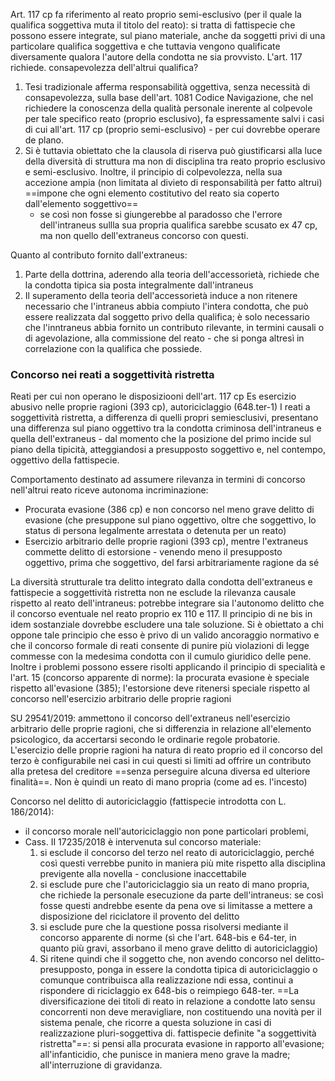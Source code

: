 Art. 117 cp fa riferimento al reato proprio semi-esclusivo (per il quale la qualifica soggettiva muta il titolo del reato): si tratta di fattispecie che possono essere integrate, sul piano materiale, anche da soggetti privi di una particolare qualifica soggettiva e che tuttavia vengono qualificate diversamente qualora l'autore della condotta ne sia provvisto.
L'art. 117 richiede. consapevolezza dell'altrui qualifica? 
1. Tesi tradizionale afferma responsabilità oggettiva, senza necessità di consapevolezza, sulla base dell'art. 1081 Codice Navigazione, che nel richiedere la conoscenza della qualità personale inerente al colpevole per tale specifico reato (proprio esclusivo), fa espressamente salvi i casi di cui all'art. 117 cp (proprio semi-esclusivo) - per cui dovrebbe operare de plano.
2. Si è tuttavia obiettato che la clausola di riserva può giustificarsi alla luce della diversità di struttura ma non di disciplina tra reato proprio esclusivo e semi-esclusivo. Inoltre, il principio di colpevolezza, nella sua accezione ampia (non limitata al divieto di responsabilità per fatto altrui) ==impone che ogni elemento costitutivo del reato sia coperto dall'elemento soggettivo==
	- se così non fosse si giungerebbe al paradosso che l'errore dell'intraneus sullla sua propria qualifica sarebbe scusato ex 47 cp, ma non quello dell'extraneus concorso con questi.

Quanto al contributo fornito dall'extraneus:
1. Parte della dottrina, aderendo alla teoria dell'accessorietà, richiede che la condotta tipica sia posta integralmente dall'intraneus
2. Il superamento della teoria dell'accessorietà induce a non ritenere necessario che l'intraneus abbia compiuto l'intera condotta, che può essere realizzata dal soggetto privo della qualifica; è solo necessario che l'inntraneus abbia fornito un contributo rilevante, in termini causali o di agevolazione, alla commissione del reato - che si ponga altresì in correlazione con la qualifica che possiede.

### Concorso nei reati a soggettività ristretta
Reati per cui non operano le disposiziooni dell'art. 117 cp
Es esercizio abusivo nelle proprie ragioni (393 cp), autoriciclaggio (648.ter-1)
I reati a soggettività ristretta, a differenza di quelli propri semiesclusivi, presentano una differenza sul piano oggettivo tra la condotta criminosa dell'intraneus e quella dell'extraneus - dal momento che la posizione del primo incide sul piano della tipicità, atteggiandosi a presupposto soggettivo e, nel contempo, oggettivo della fattispecie.

Comportamento destinato ad assumere rilevanza in termini di concorso nell'altrui reato riceve autonoma incriminazione:
- Procurata evasione (386 cp) e non concorso nel meno grave delitto di evasione (che presuppone sul piano oggettivo, oltre che soggettivo, lo status di persona legalmente arrestata o detenuta per un reato)
- Esercizio arbitrario delle proprie ragioni (393 cp), mentre l'extraneus commette delitto di estorsione - venendo meno il presupposto oggettivo, prima che soggettivo, del farsi arbitrariamente ragione da sé

La diversità strutturale tra delitto integrato dalla condotta dell'extraneus e fattispecie a soggettività ristretta non ne esclude la rilevanza causale rispetto al reato dell'intraneus: potrebbe integrare sia l'autonomo delitto che il concorso eventuale nel reato proprio ex 110 e 117.
Il principio di ne bis in idem sostanziale dovrebbe escludere una tale soluzione. Si è obiettato a chi oppone tale principio che esso è privo di un valido ancoraggio normativo e che il concorso formale di reati consente di punire più violazioni di legge commesse con la medesima condotta con il cumulo giuridico delle pene.
Inoltre i problemi possono essere risolti applicando il principio di specialità e l'art. 15 (concorso apparente di norme): la procurata evasione è speciale rispetto all'evasione (385); l'estorsione deve ritenersi speciale rispetto al concorso nell'esercizio arbitrario delle proprie ragioni

SU 29541/2019: ammettono il concorso dell'extraneus nell'esercizio arbitrario delle proprie ragioni, che si differenzia in relazione all'elemento psicologico, da accertarsi secondo le ordinarie regole probatorie. L'esercizio delle proprie ragioni ha natura di reato proprio ed il concorso del terzo è configurabile nei casi in cui questi si limiti ad offrire un contributo alla pretesa del creditore ==senza perseguire alcuna diversa ed ulteriore finalità==. Non è quindi un reato di mano propria (come ad es. l'incesto)

Concorso nel delitto di autoriciclaggio (fattispecie introdotta con L. 186/2014):
- il concorso morale nell'autoriciclaggio non pone particolari problemi, 
- Cass. II 17235/2018 è intervenuta sul concorso materiale:
	1. si esclude il concorso del terzo nel reato di autoriciclaggio, perché così questi verrebbe punito in maniera più mite rispetto alla disciplina previgente alla novella - conclusione inaccettabile
	2. si esclude pure che l'autoriciclaggio sia un reato di mano propria, che richiede la personale esecuzione da parte dell'intraneus: se così fosse questi andrebbe esente da pena ove si limitasse a mettere a disposizione del riciclatore il provento del delitto
	3. si esclude pure che la questione possa risolversi mediante il concorso apparente di norme (sì che l'art. 648-bis e 64-ter, in quanto più gravi, assorbano il meno grave delitto di autoriciclaggio)
	4. Si ritene quindi che il soggetto che, non avendo concorso nel delitto-presupposto, ponga in essere la condotta tipica di autoriciclaggio o comunque contribuisca alla realizzazione ndi essa, continui a rispondere di riciclaggio ex 648-bis o reimpiego 648-ter. ==La diversificazione dei titoli di reato in relazione a condotte lato sensu concorrenti non deve meravigliare, non costituendo una novità per il sistema penale, che ricorre a questa soluzione in casi di realizzazione pluri-soggettiva di. fattispecie definite "a soggettività ristretta"==: si pensi alla procurata evasione in rapporto all'evasione; all'infanticidio, che punisce in maniera meno grave la madre; all'interruzione di gravidanza.

